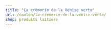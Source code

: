 ```yaml
---
title: "La crèmerie de la Venise verte"
url: /coulon/la-cremerie-de-la-venise-verte/
shop: produits laitiers
---
```

